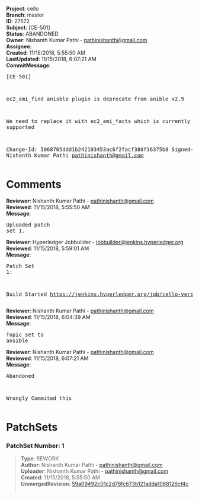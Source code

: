 <strong>Project</strong>: cello<br><strong>Branch</strong>: master<br><strong>ID</strong>: 27572<br><strong>Subject</strong>: [CE-501]<br><strong>Status</strong>: ABANDONED<br><strong>Owner</strong>: Nishanth Kumar Pathi - pathinishanth@gmail.com<br><strong>Assignee</strong>:<br><strong>Created</strong>: 11/15/2018, 5:55:50 AM<br><strong>LastUpdated</strong>: 11/15/2018, 6:07:21 AM<br><strong>CommitMessage</strong>:<br><pre>[CE-501]

ec2_ami_find anisble plugin is deprecate from anible v2.9

We need to replace it with ec2_ami_facts which is currently supported

Change-Id: I068705ddd1b242103453ac6f2facf380f36375b8
Signed-off-by: Nishanth Kumar Pathi <pathinishanth@gmail.com>
</pre><h1>Comments</h1><strong>Reviewer</strong>: Nishanth Kumar Pathi - pathinishanth@gmail.com<br><strong>Reviewed</strong>: 11/15/2018, 5:55:50 AM<br><strong>Message</strong>: <pre>Uploaded patch set 1.</pre><strong>Reviewer</strong>: Hyperledger Jobbuilder - jobbuilder@jenkins.hyperledger.org<br><strong>Reviewed</strong>: 11/15/2018, 5:59:01 AM<br><strong>Message</strong>: <pre>Patch Set 1:

Build Started https://jenkins.hyperledger.org/job/cello-verify-x86_64/994/</pre><strong>Reviewer</strong>: Nishanth Kumar Pathi - pathinishanth@gmail.com<br><strong>Reviewed</strong>: 11/15/2018, 6:04:39 AM<br><strong>Message</strong>: <pre>Topic set to ansible</pre><strong>Reviewer</strong>: Nishanth Kumar Pathi - pathinishanth@gmail.com<br><strong>Reviewed</strong>: 11/15/2018, 6:07:21 AM<br><strong>Message</strong>: <pre>Abandoned

Wrongly Commited this</pre><h1>PatchSets</h1><h3>PatchSet Number: 1</h3><blockquote><strong>Type</strong>: REWORK<br><strong>Author</strong>: Nishanth Kumar Pathi - pathinishanth@gmail.com<br><strong>Uploader</strong>: Nishanth Kumar Pathi - pathinishanth@gmail.com<br><strong>Created</strong>: 11/15/2018, 5:55:50 AM<br><strong>UnmergedRevision</strong>: [59a09492c01c2d76fc673b121adda1068126cf4c](https://github.com/hyperledger-gerrit-archive/cello/commit/59a09492c01c2d76fc673b121adda1068126cf4c)<br><br></blockquote>